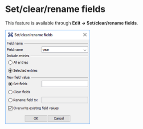 # Set/clear/rename fields

This feature is available through **Edit → Set/clear/rename fields**.

![Screenshot of the Related Articles Tab](../.gitbook/assets/setclearrenamefields%20%282%29%20%281%29%20%281%29%20%285%29%20%285%29%20%285%29%20%281%29.png)

